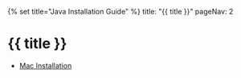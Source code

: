 {% set title="Java Installation Guide" %}
<frontmatter>
  title: "{{ title }}"
  pageNav: 2
</frontmatter>

# {{ title }}

* [Mac Installation](installation-mac.md)
